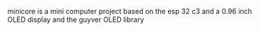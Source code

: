 minicore is a mini computer project based on the esp 32 c3 and a 0.96 inch OLED display and the guyver OLED library
